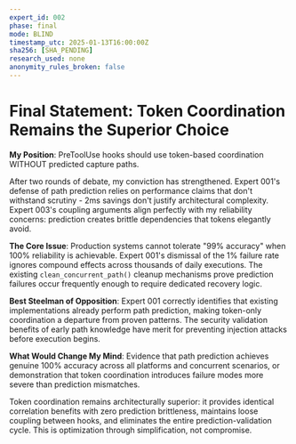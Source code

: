 ```yaml
---
expert_id: 002
phase: final
mode: BLIND
timestamp_utc: 2025-01-13T16:00:00Z
sha256: [SHA_PENDING]
research_used: none
anonymity_rules_broken: false
---
```


# Final Statement: Token Coordination Remains the Superior Choice

**My Position**: PreToolUse hooks should use token-based coordination WITHOUT predicted capture paths.

After two rounds of debate, my conviction has strengthened. Expert 001's defense of path prediction relies on performance claims that don't withstand scrutiny - 2ms savings don't justify architectural complexity. Expert 003's coupling arguments align perfectly with my reliability concerns: prediction creates brittle dependencies that tokens elegantly avoid.

**The Core Issue**: Production systems cannot tolerate "99% accuracy" when 100% reliability is achievable. Expert 001's dismissal of the 1% failure rate ignores compound effects across thousands of daily executions. The existing `clean_concurrent_path()` cleanup mechanisms prove prediction failures occur frequently enough to require dedicated recovery logic.

**Best Steelman of Opposition**: Expert 001 correctly identifies that existing implementations already perform path prediction, making token-only coordination a departure from proven patterns. The security validation benefits of early path knowledge have merit for preventing injection attacks before execution begins.

**What Would Change My Mind**: Evidence that path prediction achieves genuine 100% accuracy across all platforms and concurrent scenarios, or demonstration that token coordination introduces failure modes more severe than prediction mismatches.

Token coordination remains architecturally superior: it provides identical correlation benefits with zero prediction brittleness, maintains loose coupling between hooks, and eliminates the entire prediction-validation cycle. This is optimization through simplification, not compromise.
